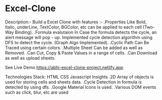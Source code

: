 # Excel-Clone
Description:-
Build a Excel Clone with features :-
.Properties Like Bold, Italic, underLine, TextColor, BGColor, etc can be applied to each cell (Two-Way Binding).
.Formula evalutaion In Case the formula detects the cycle, an alert message will pop - up. Implemented cycle detection algorithm using DFS to detect the cycle. (Graph Algo Implemented).
.Cyclic Path Can Be Traced using certain colors.
.Multiple Sheet Can be added as well as Removed.
.Can Cut, Copy & Paste Values in a range of cells.
.Can Download as well as upload sheets.




See Live Demo
https://abhi-excel-clone-project.netlify.app




Technologies Stack:
HTML
CSS
Javascript
Insights
.2D Array of objects is used for storing cells and sheets data.
.Cycle Detection in formula is detected by using dfs.
.Google Material Icons is used.
.Various DOM events such as click, blur, etc are used
